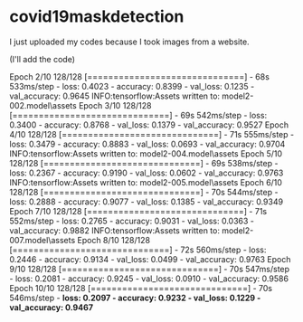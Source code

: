 # covid19maskdetection
I just uploaded my codes because I took images from a website.

(I'll add the code)


Epoch 2/10
128/128 [==============================] - 68s 533ms/step - loss: 0.4023 - accuracy: 0.8399 - val_loss: 0.1235 - val_accuracy: 0.9645
INFO:tensorflow:Assets written to: model2-002.model\assets
Epoch 3/10
128/128 [==============================] - 69s 542ms/step - loss: 0.3400 - accuracy: 0.8768 - val_loss: 0.1379 - val_accuracy: 0.9527
Epoch 4/10
128/128 [==============================] - 71s 555ms/step - loss: 0.3479 - accuracy: 0.8883 - val_loss: 0.0693 - val_accuracy: 0.9704
INFO:tensorflow:Assets written to: model2-004.model\assets
Epoch 5/10
128/128 [==============================] - 69s 538ms/step - loss: 0.2367 - accuracy: 0.9190 - val_loss: 0.0602 - val_accuracy: 0.9763
INFO:tensorflow:Assets written to: model2-005.model\assets
Epoch 6/10
128/128 [==============================] - 70s 544ms/step - loss: 0.2888 - accuracy: 0.9077 - val_loss: 0.1385 - val_accuracy: 0.9349
Epoch 7/10
128/128 [==============================] - 71s 552ms/step - loss: 0.2765 - accuracy: 0.9031 - val_loss: 0.0363 - val_accuracy: 0.9882
INFO:tensorflow:Assets written to: model2-007.model\assets
Epoch 8/10
128/128 [==============================] - 72s 560ms/step - loss: 0.2446 - accuracy: 0.9134 - val_loss: 0.0499 - val_accuracy: 0.9763
Epoch 9/10
128/128 [==============================] - 70s 547ms/step - loss: 0.2081 - accuracy: 0.9245 - val_loss: 0.0910 - val_accuracy: 0.9586
Epoch 10/10
128/128 [==============================] - 70s 546ms/step - **loss: 0.2097 - accuracy: 0.9232 - val_loss: 0.1229 - val_accuracy: 0.9467**
